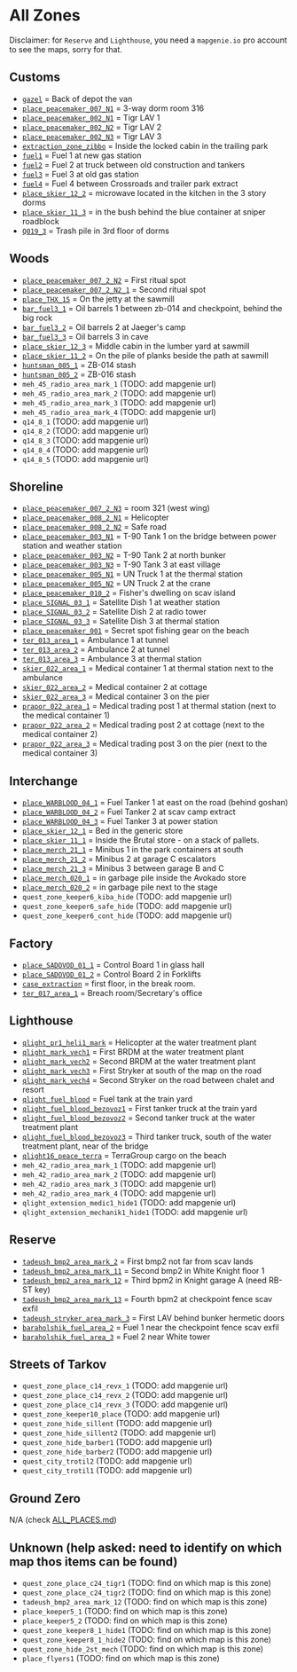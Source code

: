 # All Zones

Disclaimer: for `Reserve` and `Lighthouse`, you need a `mapgenie.io` pro account to see the maps, sorry for that.

## Customs
- [`gazel`](https://mapgenie.io/tarkov/maps/customs?locationIds=37428) = Back of depot the van
- [`place_peacemaker_007_N1`](https://mapgenie.io/tarkov/maps/customs?locationIds=37425) = 3-way dorm room 316
- [`place_peacemaker_002_N1`](https://mapgenie.io/tarkov/maps/customs?locationIds=29990) = Tigr LAV 1
- [`place_peacemaker_002_N2`](https://mapgenie.io/tarkov/maps/customs?locationIds=30074) = Tigr LAV 2
- [`place_peacemaker_002_N3`](https://mapgenie.io/tarkov/maps/customs?locationIds=30075) = Tigr LAV 3
- [`extraction_zone_zibbo`](https://mapgenie.io/tarkov/maps/customs?locationIds=50463) = Inside the locked cabin in the trailing park
- [`fuel1`](https://mapgenie.io/tarkov/maps/customs?locationIds=30430) = Fuel 1 at new gas station
- [`fuel2`](https://mapgenie.io/tarkov/maps/customs?locationIds=30429) = Fuel 2 at truck between old construction and tankers
- [`fuel3`](https://mapgenie.io/tarkov/maps/customs?locationIds=30431) = Fuel 3 at old gas station
- [`fuel4`](https://mapgenie.io/tarkov/maps/customs?locationIds=30428) = Fuel 4 between Crossroads and trailer park extract
- [`place_skier_12_2`](https://mapgenie.io/tarkov/maps/customs?locationIds=41244) = microwave located in the kitchen in the 3 story dorms
- [`place_skier_11_3`](https://mapgenie.io/tarkov/maps/customs?locationIds=45867) = in the bush behind the blue container at sniper roadblock
- [`Q019_3`](https://mapgenie.io/tarkov/maps/customs?locationIds=50462) = Trash pile in 3rd floor of dorms

## Woods
- [`place_peacemaker_007_2_N2`](https://mapgenie.io/tarkov/maps/woods?locationIds=37426) = First ritual spot
- [`place_peacemaker_007_2_N2_1`](https://mapgenie.io/tarkov/maps/woods?locationIds=65212) = Second ritual spot
- [`place_THX_15`](https://mapgenie.io/tarkov/maps/woods?locationIds=45980) = On the jetty at the sawmill
- [`bar_fuel3_1`](https://mapgenie.io/tarkov/maps/woods?locationIds=35275) = Oil barrels 1 between zb-014 and checkpoint, behind the big rock
- [`bar_fuel3_2`](https://mapgenie.io/tarkov/maps/woods?locationIds=35277) = Oil barrels 2 at Jaeger's camp
- [`bar_fuel3_3`](https://mapgenie.io/tarkov/maps/woods?locationIds=35276) = Oil barrels 3 in cave
- [`place_skier_12_3`](https://mapgenie.io/tarkov/maps/woods?locationIds=41245) = Middle cabin in the lumber yard at sawmill
- [`place_skier_11_2`](https://mapgenie.io/tarkov/maps/woods?locationIds=36939) = On the pile of planks beside the path at sawmill
- [`huntsman_005_1`](https://mapgenie.io/tarkov/maps/woods?locationIds=86413) = ZB-014 stash
- [`huntsman_005_2`](https://mapgenie.io/tarkov/maps/woods?locationIds=86414) = ZB-016 stash
- `meh_45_radio_area_mark_1` (TODO: add mapgenie url)
- `meh_45_radio_area_mark_2` (TODO: add mapgenie url)
- `meh_45_radio_area_mark_3` (TODO: add mapgenie url)
- `meh_45_radio_area_mark_4` (TODO: add mapgenie url)
- `q14_8_1` (TODO: add mapgenie url)
- `q14_8_2` (TODO: add mapgenie url)
- `q14_8_3` (TODO: add mapgenie url)
- `q14_8_4` (TODO: add mapgenie url)
- `q14_8_5` (TODO: add mapgenie url)

## Shoreline
- [`place_peacemaker_007_2_N3`](https://mapgenie.io/tarkov/maps/shoreline?locationIds=28154) = room 321 (west wing)
- [`place_peacemaker_008_2_N1`](https://mapgenie.io/tarkov/maps/shoreline?locationIds=26375) = Helicopter
- [`place_peacemaker_008_2_N2`](https://mapgenie.io/tarkov/maps/shoreline?locationIds=26387) = Safe road
- [`place_peacemaker_003_N1`](https://mapgenie.io/tarkov/maps/shoreline?locationIds=27839) = T-90 Tank 1 on the bridge between power station and weather station
- [`place_peacemaker_003_N2`](https://mapgenie.io/tarkov/maps/shoreline?locationIds=27936) = T-90 Tank 2 at north bunker
- [`place_peacemaker_003_N3`](https://mapgenie.io/tarkov/maps/shoreline?locationIds=27937) = T-90 Tank 3 at east village
- [`place_peacemaker_005_N1`](https://mapgenie.io/tarkov/maps/shoreline?locationIds=26361) = UN Truck 1 at the thermal station
- [`place_peacemaker_005_N2`](https://mapgenie.io/tarkov/maps/shoreline?locationIds=27814) = UN Truck 2 at the crane
- [`place_peacemaker_010_2`](https://mapgenie.io/tarkov/maps/shoreline?locationIds=26344) = Fisher's dwelling on scav island
- [`place_SIGNAL_03_1`](https://mapgenie.io/tarkov/maps/shoreline?locationIds=27836) = Satellite Dish 1 at weather station
- [`place_SIGNAL_03_2`](https://mapgenie.io/tarkov/maps/shoreline?locationIds=27825) = Satellite Dish 2 at radio tower
- [`place_SIGNAL_03_3`](https://mapgenie.io/tarkov/maps/shoreline?locationIds=28162) = Satellite Dish 3 at thermal station
- [`place_peacemaker_001`](https://mapgenie.io/tarkov/maps/shoreline?locationIds=26330) = Secret spot fishing gear on the beach
- [`ter_013_area_1`](https://mapgenie.io/tarkov/maps/shoreline?locationIds=35948) = Ambulance 1 at tunnel
- [`ter_013_area_2`](https://mapgenie.io/tarkov/maps/shoreline?locationIds=35949) =  Ambulance 2 at tunnel
- [`ter_013_area_3`](https://mapgenie.io/tarkov/maps/shoreline?locationIds=26373) = Ambulance 3 at thermal station
- [`skier_022_area_1`](https://mapgenie.io/tarkov/maps/shoreline?locationIds=72338) = Medical container 1 at thermal station next to the ambulance
- [`skier_022_area_2`](https://mapgenie.io/tarkov/maps/shoreline?locationIds=72339) = Medical container 2 at cottage
- [`skier_022_area_3`](https://mapgenie.io/tarkov/maps/shoreline?locationIds=72340) = Medical container 3 on the pier
- [`prapor_022_area_1`](https://mapgenie.io/tarkov/maps/shoreline?locationIds=41574) = Medical trading post 1 at thermal station (next to the medical container 1)
- [`prapor_022_area_2`](https://mapgenie.io/tarkov/maps/shoreline?locationIds=41575) = Medical trading post 2 at cottage (next to the medical container 2)
- [`prapor_022_area_3`](https://mapgenie.io/tarkov/maps/shoreline?locationIds=41576) = Medical trading post 3 on the pier (next to the medical container 3)

## Interchange
- [`place_WARBLOOD_04_1`](https://mapgenie.io/tarkov/maps/interchange?locationIds=28351) = Fuel Tanker 1 at east on the road (behind goshan)
- [`place_WARBLOOD_04_2`](https://mapgenie.io/tarkov/maps/interchange?locationIds=28412) = Fuel Tanker 2 at scav camp extract
- [`place_WARBLOOD_04_3`](https://mapgenie.io/tarkov/maps/interchange?locationIds=28411) = Fuel Tanker 3 at power station
- [`place_skier_12_1`](https://mapgenie.io/tarkov/maps/interchange?locationIds=41243) = Bed in the generic store
- [`place_skier_11_1`](https://mapgenie.io/tarkov/maps/interchange?locationIds=35259) = Inside the Brutal store - on a stack of pallets.
- [`place_merch_21_1`](https://mapgenie.io/tarkov/maps/interchange?locationIds=28385) = Minibus 1 in the park containers at south
- [`place_merch_21_2`](https://mapgenie.io/tarkov/maps/interchange?locationIds=28771) = Minibus 2 at garage C escalators
- [`place_merch_21_3`](https://mapgenie.io/tarkov/maps/interchange?locationIds=28772) = Minibus 3 between garage B and C
- [`place_merch_020_1`](https://mapgenie.io/tarkov/maps/interchange?locationIds=37022) = in garbage pile inside the Avokado store
- [`place_merch_020_2`](https://mapgenie.io/tarkov/maps/interchange?locationIds=37040) = in garbage pile next to the stage
- `quest_zone_keeper6_kiba_hide` (TODO: add mapgenie url)
- `quest_zone_keeper6_safe_hide` (TODO: add mapgenie url)
- `quest_zone_keeper6_cont_hide` (TODO: add mapgenie url)

## Factory
- [`place_SADOVOD_01_1`](https://mapgenie.io/tarkov/maps/factory?locationIds=33740) = Control Board 1 in glass hall
- [`place_SADOVOD_01_2`](https://mapgenie.io/tarkov/maps/factory?locationIds=33741) = Control Board 2 in Forklifts
- [`case_extraction`](https://mapgenie.io/tarkov/maps/factory?locationIds=41543) = first floor, in the break room.
- [`ter_017_area_1`](https://mapgenie.io/tarkov/maps/factory?locationIds=118057) = Breach room/Secretary's office

## Lighthouse
- [`qlight_pr1_heli1_mark`](https://mapgenie.io/tarkov/maps/lighthouse?locationIds=153638) = Helicopter at the water treatment plant
- [`qlight_mark_vech1`](https://mapgenie.io/tarkov/maps/lighthouse?locationIds=153647) = First BRDM at the water treatment plant
- [`qlight_mark_vech2`](https://mapgenie.io/tarkov/maps/lighthouse?locationIds=153646) = Second BRDM at the water treatment plant
- [`qlight_mark_vech3`](https://mapgenie.io/tarkov/maps/lighthouse?locationIds=153305) = First Stryker at south of the map on the road
- [`qlight_mark_vech4`](https://mapgenie.io/tarkov/maps/lighthouse?locationIds=153304) = Second Stryker on the road between chalet and resort
- [`qlight_fuel_blood`](https://mapgenie.io/tarkov/maps/lighthouse?locationIds=153312) = Fuel tank at the train yard
- [`qlight_fuel_blood_bezovoz1`](https://mapgenie.io/tarkov/maps/lighthouse?locationIds=153309) = First tanker truck at the train yard
- [`qlight_fuel_blood_bezovoz2`](https://mapgenie.io/tarkov/maps/lighthouse?locationIds=153310) = Second tanker truck at the water treatment plant
- [`qlight_fuel_blood_bezovoz3`](https://mapgenie.io/tarkov/maps/lighthouse?locationIds=153311) = Third tanker truck, south of the water treatment plant, near of the bridge
- [`qlight16_peace_terra`](https://mapgenie.io/tarkov/maps/lighthouse?locationIds=153644) = TerraGroup cargo on the beach
- `meh_42_radio_area_mark_1` (TODO: add mapgenie url)
- `meh_42_radio_area_mark_2` (TODO: add mapgenie url)
- `meh_42_radio_area_mark_3` (TODO: add mapgenie url)
- `meh_42_radio_area_mark_4` (TODO: add mapgenie url)
- `qlight_extension_medic1_hide1` (TODO: add mapgenie url)
- `qlight_extension_mechanik1_hide1` (TODO: add mapgenie url)

## Reserve
- [`tadeush_bmp2_area_mark_2`](https://mapgenie.io/tarkov/maps/reserve?locationIds=89745) = First bmp2 not far from scav lands
- [`tadeush_bmp2_area_mark_11`](https://mapgenie.io/tarkov/maps/reserve?locationIds=89742) = Second bmp2 in White Knight floor 1
- [`tadeush_bmp2_area_mark_12`](https://mapgenie.io/tarkov/maps/reserve?locationIds=89741) = Third bpm2 in Knight garage A (need RB-ST key)
- [`tadeush_bmp2_area_mark_13`](https://mapgenie.io/tarkov/maps/reserve?locationIds=89744) = Fourth bpm2 at checkpoint fence scav exfil
- [`tadeush_stryker_area_mark_3`](https://mapgenie.io/tarkov/maps/reserve?locationIds=89746) = First LAV behind bunker hermetic doors
- [`baraholshik_fuel_area_2`](https://mapgenie.io/tarkov/maps/reserve?locationIds=85957) = Fuel 1 near the checkpoint fence scav exfil
- [`baraholshik_fuel_area_3`](https://mapgenie.io/tarkov/maps/reserve?locationIds=85958) = Fuel 2 near White tower

## Streets of Tarkov
- `quest_zone_place_c14_revx_1` (TODO: add mapgenie url)
- `quest_zone_place_c14_revx_2` (TODO: add mapgenie url)
- `quest_zone_place_c14_revx_3` (TODO: add mapgenie url)
- `quest_zone_keeper10_place` (TODO: add mapgenie url)
- `quest_zone_hide_sillent` (TODO: add mapgenie url)
- `quest_zone_hide_sillent2` (TODO: add mapgenie url)
- `quest_zone_hide_barber1` (TODO: add mapgenie url)
- `quest_zone_hide_barber2` (TODO: add mapgenie url)
- `quest_city_trotil2` (TODO: add mapgenie url)
- `quest_city_trotil1` (TODO: add mapgenie url)


## Ground Zero
N/A (check [ALL_PLACES.md](./ALL_PLACES.md))

## Unknown (help asked: need to identify on which map thos items can be found)
- `quest_zone_place_c24_tigr1` (TODO: find on which map is this zone)
- `quest_zone_place_c24_tigr2` (TODO: find on which map is this zone)
- `tadeush_bmp2_area_mark_12` (TODO: find on which map is this zone)
- `place_keeper5_1` (TODO: find on which map is this zone)
- `place_keeper5_2` (TODO: find on which map is this zone)
- `quest_zone_keeper8_1_hide1` (TODO: find on which map is this zone)
- `quest_zone_keeper8_1_hide2` (TODO: find on which map is this zone)
- `quest_zone_hide_2st_mech` (TODO: find on which map is this zone)
- `place_flyers1` (TODO: find on which map is this zone)